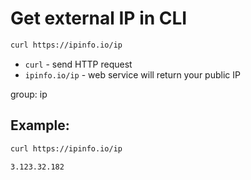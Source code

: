 # Get external IP in CLI

```bash
curl https://ipinfo.io/ip
```

- `curl` - send HTTP request
- `ipinfo.io/ip` - web service will return your public IP

group: ip

## Example: 
```bash
curl https://ipinfo.io/ip
```
```
3.123.32.182
```

